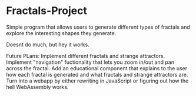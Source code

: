 # Fractals-Project

Simple program that allows users to generate different types of fractals and explore the interesting shapes they generate.

Doesnt do much, but hey it works.

Future PLans:
  Implement different fractals and strange attractors.
  Implement "navigation" fuctionality that lets you zoom in/out and pan across the fractal.
  Add an educational component that explains to the user how each fractal is generated and what fractals and strange attractors are.
  Turn into a webapp by either rewriting in JavaScript or figuring out how the hell WebAssembly works.
